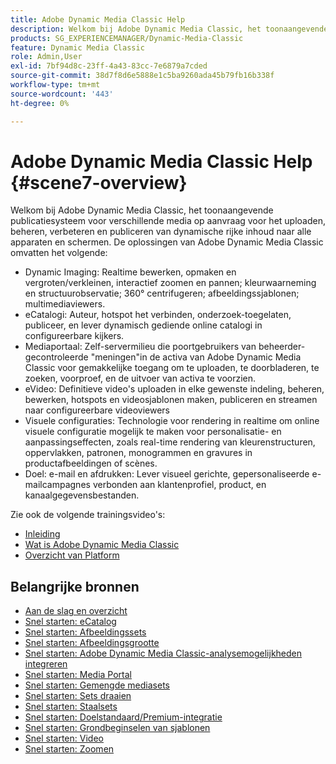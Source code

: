 ```yaml
---
title: Adobe Dynamic Media Classic Help
description: Welkom bij Adobe Dynamic Media Classic, het toonaangevende publicatiesysteem voor verschillende media op aanvraag voor het uploaden, beheren, verbeteren en publiceren van dynamische rijke inhoud naar alle apparaten en schermen.
products: SG_EXPERIENCEMANAGER/Dynamic-Media-Classic
feature: Dynamic Media Classic
role: Admin,User
exl-id: 7bf94d8c-23ff-4a43-83cc-7e6879a7cded
source-git-commit: 38d7f8d6e5888e1c5ba9260ada45b79fb16b338f
workflow-type: tm+mt
source-wordcount: '443'
ht-degree: 0%

---
```


# Adobe Dynamic Media Classic Help {#scene7-overview}

Welkom bij Adobe Dynamic Media Classic, het toonaangevende publicatiesysteem voor verschillende media op aanvraag voor het uploaden, beheren, verbeteren en publiceren van dynamische rijke inhoud naar alle apparaten en schermen. De oplossingen van Adobe Dynamic Media Classic omvatten het volgende:

* Dynamic Imaging: Realtime bewerken, opmaken en vergroten/verkleinen, interactief zoomen en pannen; kleurwaarneming en structuurobservatie; 360° centrifugeren; afbeeldingssjablonen; multimediaviewers.
* eCatalogi: Auteur, hotspot het verbinden, onderzoek-toegelaten, publiceer, en lever dynamisch gediende online catalogi in configureerbare kijkers.
* Mediaportaal: Zelf-servermilieu die poortgebruikers van beheerder-gecontroleerde &quot;meningen&quot;in de activa van Adobe Dynamic Media Classic voor gemakkelijke toegang om te uploaden, te doorbladeren, te zoeken, voorproef, en de uitvoer van activa te voorzien.
* eVideo: Definitieve video&#39;s uploaden in elke gewenste indeling, beheren, bewerken, hotspots en videosjablonen maken, publiceren en streamen naar configureerbare videoviewers
* Visuele configuraties: Technologie voor rendering in realtime om online visuele configuratie mogelijk te maken voor personalisatie- en aanpassingseffecten, zoals real-time rendering van kleurenstructuren, oppervlakken, patronen, monogrammen en gravures in productafbeeldingen of scènes.
* Doel: e-mail en afdrukken: Lever visueel gerichte, gepersonaliseerde e-mailcampagnes verbonden aan klantenprofiel, product, en kanaalgegevensbestanden.

Zie ook de volgende trainingsvideo&#39;s:

* [Inleiding](https://s7d5.scene7.com/s7viewers/html5/VideoViewer.html?videoserverurl=https://s7d5.scene7.com/is/content/&amp;emailurl=https://s7d5.scene7.com/s7/emailFriend&amp;serverUrl=https://s7d5.scene7.com/is/image/&amp;config=Scene7SharedAssets/Universal_HTML5_Video&amp;contenturl=https://s7d5.scene7.com/skins/&amp;asset=S7tutorials/570_Introduction_converted%20renamed_Getting%20Started-AVS)
* [Wat is Adobe Dynamic Media Classic](https://s7d5.scene7.com/s7viewers/html5/VideoViewer.html?videoserverurl=https://s7d5.scene7.com/is/content/&amp;emailurl=https://s7d5.scene7.com/s7/emailFriend&amp;serverUrl=https://s7d5.scene7.com/is/image/&amp;config=Scene7SharedAssets/Universal_HTML5_Video&amp;contenturl=https://s7d5.scene7.com/skins/&amp;asset=S7tutorials/577_What%20is%20Scene7_converted%20renamed_Getting%20Started-AVS)
* [Overzicht van Platform](https://s7d5.scene7.com/s7viewers/html5/VideoViewer.html?videoserverurl=https://s7d5.scene7.com/is/content/&amp;emailurl=https://s7d5.scene7.com/s7/emailFriend&amp;serverUrl=https://s7d5.scene7.com/is/image/&amp;config=Scene7SharedAssets/Universal_HTML5_Video&amp;contenturl=https://s7d5.scene7.com/skins/&amp;asset=S7tutorials/572_Platform%20Overview_converted%20renamed_Getting%20Started-AVS)

## Belangrijke bronnen

* [Aan de slag en overzicht](/help/using/dmc-platform-overview.md)
* [Snel starten: eCatalog](/help/using/quick-start-ecatalog.md)
* [Snel starten: Afbeeldingssets](/help/using/quick-start-image-sets.md)
* [Snel starten: Afbeeldingsgrootte](/help/using/quick-start-image-sizing.md)
* [Snel starten: Adobe Dynamic Media Classic-analysemogelijkheden integreren](/help/using/quick-start-integrating-dmc-analytics.md)
* [Snel starten: Media Portal](/help/using/quick-start-media-portal-administration.md)
* [Snel starten: Gemengde mediasets](/help/using/quick-start-mixed-media-sets.md)
* [Snel starten: Sets draaien](/help/using/quick-start-spin-sets.md)
* [Snel starten: Staalsets](/help/using/quick-start-swatch-sets.md)
* [Snel starten: Doelstandaard/Premium-integratie](/help/using/quick-start-target-integration.md)
* [Snel starten: Grondbeginselen van sjablonen](/help/using/quick-start-template-basics.md)
* [Snel starten: Video](/help/using/quick-start-video.md)
* [Snel starten: Zoomen](/help/using/quick-start-zoom.md)
